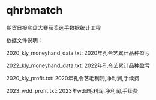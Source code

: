 # qhrbmatch
期货日报实盘大赛获奖选手数据统计工程


数据文件说明：

2020_kly_moneyhand_data.txt: 2020年孔令艺累计品种盈亏

2022_kly_moneyhand_data.txt: 2022年孔令艺累计品种盈亏

2020_kly_profit.txt: 2020年孔令艺毛利润,净利润,手续费

2023_wdd_profit.txt: 2023年wdd毛利润,净利润,手续费

